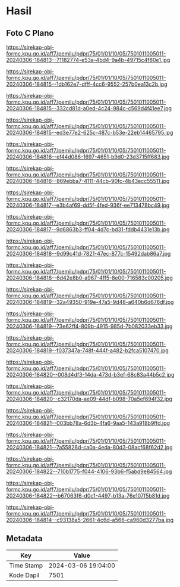 # Hasil

## Foto C Plano

https://sirekap-obj-formc.kpu.go.id/aff7/pemilu/pdpr/75/01/01/10/05/7501011005011-20240306-184813--71182774-e53a-4bd4-9a4b-49715c4f80e1.jpg

https://sirekap-obj-formc.kpu.go.id/aff7/pemilu/pdpr/75/01/01/10/05/7501011005011-20240306-184815--1db162e7-dfff-4cc6-9552-257b0ea13c2b.jpg

https://sirekap-obj-formc.kpu.go.id/aff7/pemilu/pdpr/75/01/01/10/05/7501011005011-20240306-184815--332cd81d-a0ed-4c24-984c-c569d4f41ee7.jpg

https://sirekap-obj-formc.kpu.go.id/aff7/pemilu/pdpr/75/01/01/10/05/7501011005011-20240306-184815--ed3e77e2-625c-487c-b53e-22eb14465795.jpg

https://sirekap-obj-formc.kpu.go.id/aff7/pemilu/pdpr/75/01/01/10/05/7501011005011-20240306-184816--ef44d086-1697-4651-b9d0-23d3715ff683.jpg

https://sirekap-obj-formc.kpu.go.id/aff7/pemilu/pdpr/75/01/01/10/05/7501011005011-20240306-184816--869ebba7-4111-44cb-90fc-4b43ecc55511.jpg

https://sirekap-obj-formc.kpu.go.id/aff7/pemilu/pdpr/75/01/01/10/05/7501011005011-20240306-184817--e3b4af69-dd5f-4fed-936f-ee713478bc49.jpg

https://sirekap-obj-formc.kpu.go.id/aff7/pemilu/pdpr/75/01/01/10/05/7501011005011-20240306-184817--9d6863b3-ff04-4d7c-bd31-fddb4431e13b.jpg

https://sirekap-obj-formc.kpu.go.id/aff7/pemilu/pdpr/75/01/01/10/05/7501011005011-20240306-184818--9d99c41d-7821-47ec-877c-15492dab86a7.jpg

https://sirekap-obj-formc.kpu.go.id/aff7/pemilu/pdpr/75/01/01/10/05/7501011005011-20240306-184818--6d42e8b0-a967-4ff5-8e00-716583c00205.jpg

https://sirekap-obj-formc.kpu.go.id/aff7/pemilu/pdpr/75/01/01/10/05/7501011005011-20240306-184819--32a49350-919e-47a5-9d48-a640b6d676df.jpg

https://sirekap-obj-formc.kpu.go.id/aff7/pemilu/pdpr/75/01/01/10/05/7501011005011-20240306-184819--73e62ff4-809b-4915-985d-7b082033eb33.jpg

https://sirekap-obj-formc.kpu.go.id/aff7/pemilu/pdpr/75/01/01/10/05/7501011005011-20240306-184819--f037347a-748f-444f-a482-b2fca5107470.jpg

https://sirekap-obj-formc.kpu.go.id/aff7/pemilu/pdpr/75/01/01/10/05/7501011005011-20240306-184820--008d4df3-14da-473d-b3ef-68c83a44b5c2.jpg

https://sirekap-obj-formc.kpu.go.id/aff7/pemilu/pdpr/75/01/01/10/05/7501011005011-20240306-184820--c32170da-ae09-44df-b098-70a5ef694f32.jpg

https://sirekap-obj-formc.kpu.go.id/aff7/pemilu/pdpr/75/01/01/10/05/7501011005011-20240306-184821--003bb78a-6d3b-4fa6-9aa5-143a918b9ffd.jpg

https://sirekap-obj-formc.kpu.go.id/aff7/pemilu/pdpr/75/01/01/10/05/7501011005011-20240306-184821--7a55828d-ca0a-4eda-80d3-08acf68f62d2.jpg

https://sirekap-obj-formc.kpu.go.id/aff7/pemilu/pdpr/75/01/01/10/05/7501011005011-20240306-184822--710b1775-f044-4106-93b6-f5abd9e84564.jpg

https://sirekap-obj-formc.kpu.go.id/aff7/pemilu/pdpr/75/01/01/10/05/7501011005011-20240306-184822--b67063f6-d0c1-4497-b13a-76e107f5b81d.jpg

https://sirekap-obj-formc.kpu.go.id/aff7/pemilu/pdpr/75/01/01/10/05/7501011005011-20240306-184814--c93138a5-2661-4c6d-a566-ca960d3277ba.jpg


## Metadata

| Key        | Value               |
| ---------- | ------------------- |
| Time Stamp | 2024-03-06 19:04:00 |
| Kode Dapil | 7501                |



